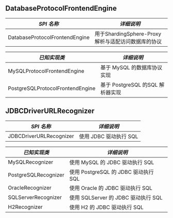 
## DatabaseProtocolFrontendEngine

| *SPI 名称*                       | *详细说明*                                      |
| ------------------------------- | ---------------------------------------------- |
| DatabaseProtocolFrontendEngine  | 用于ShardingSphere-Proxy解析与适配访问数据库的协议 |

| *已知实现类*                      | *详细说明*                                      |
| -------------------------------- | ---------------------------------------------- |
| MySQLProtocolFrontendEngine      | 基于 MySQL 的数据库协议实现                      |
| PostgreSQLProtocolFrontendEngine | 基于 PostgreSQL 的SQL 解析器实现                 |

## JDBCDriverURLRecognizer

| *SPI 名称*               | *详细说明*                           |
| ----------------------- | ------------------------------------ |
| JDBCDriverURLRecognizer | 使用 JDBC 驱动执行 SQL                |

| *已知实现类*             | *详细说明*                           |
| ----------------------- | ----------------------------------- |
| MySQLRecognizer         |  使用 MySQL 的 JDBC 驱动执行 SQL      |
| PostgreSQLRecognizer    |  使用 PostgreSQL 的 JDBC 驱动执行 SQL |
| OracleRecognizer        |  使用 Oracle 的 JDBC 驱动执行 SQL     |
| SQLServerRecognizer     |  使用 SQLServer 的 JDBC 驱动执行 SQL  |
| H2Recognizer            |  使用 H2 的 JDBC 驱动执行 SQL         |
